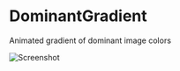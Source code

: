 # DominantGradient
Animated gradient of dominant image colors

![Screenshot](docs/img/Screenshot.gif)

